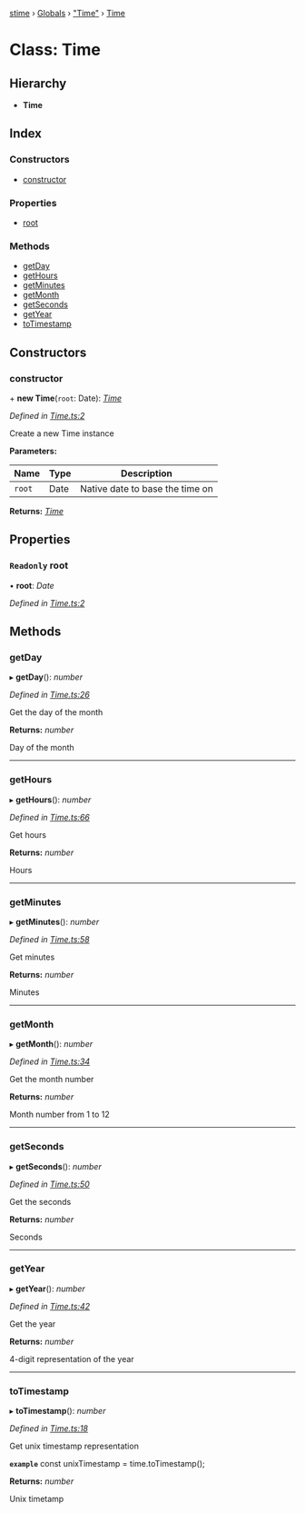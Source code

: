 [stime](../README.md) › [Globals](../globals.md) › ["Time"](../modules/_time_.md) › [Time](_time_.time.md)

# Class: Time

## Hierarchy

* **Time**

## Index

### Constructors

* [constructor](_time_.time.md#constructor)

### Properties

* [root](_time_.time.md#readonly-root)

### Methods

* [getDay](_time_.time.md#getday)
* [getHours](_time_.time.md#gethours)
* [getMinutes](_time_.time.md#getminutes)
* [getMonth](_time_.time.md#getmonth)
* [getSeconds](_time_.time.md#getseconds)
* [getYear](_time_.time.md#getyear)
* [toTimestamp](_time_.time.md#totimestamp)

## Constructors

###  constructor

\+ **new Time**(`root`: Date): *[Time](_time_.time.md)*

*Defined in [Time.ts:2](https://github.com/TerenceJefferies/STime/blob/00508aa/src/Time.ts#L2)*

Create a new Time instance

**Parameters:**

Name | Type | Description |
------ | ------ | ------ |
`root` | Date | Native date to base the time on  |

**Returns:** *[Time](_time_.time.md)*

## Properties

### `Readonly` root

• **root**: *Date*

*Defined in [Time.ts:2](https://github.com/TerenceJefferies/STime/blob/00508aa/src/Time.ts#L2)*

## Methods

###  getDay

▸ **getDay**(): *number*

*Defined in [Time.ts:26](https://github.com/TerenceJefferies/STime/blob/00508aa/src/Time.ts#L26)*

Get the day of the month

**Returns:** *number*

Day of the month

___

###  getHours

▸ **getHours**(): *number*

*Defined in [Time.ts:66](https://github.com/TerenceJefferies/STime/blob/00508aa/src/Time.ts#L66)*

Get hours

**Returns:** *number*

Hours

___

###  getMinutes

▸ **getMinutes**(): *number*

*Defined in [Time.ts:58](https://github.com/TerenceJefferies/STime/blob/00508aa/src/Time.ts#L58)*

Get minutes

**Returns:** *number*

Minutes

___

###  getMonth

▸ **getMonth**(): *number*

*Defined in [Time.ts:34](https://github.com/TerenceJefferies/STime/blob/00508aa/src/Time.ts#L34)*

Get the month number

**Returns:** *number*

Month number from 1 to 12

___

###  getSeconds

▸ **getSeconds**(): *number*

*Defined in [Time.ts:50](https://github.com/TerenceJefferies/STime/blob/00508aa/src/Time.ts#L50)*

Get the seconds

**Returns:** *number*

Seconds

___

###  getYear

▸ **getYear**(): *number*

*Defined in [Time.ts:42](https://github.com/TerenceJefferies/STime/blob/00508aa/src/Time.ts#L42)*

Get the year

**Returns:** *number*

4-digit representation of the year

___

###  toTimestamp

▸ **toTimestamp**(): *number*

*Defined in [Time.ts:18](https://github.com/TerenceJefferies/STime/blob/00508aa/src/Time.ts#L18)*

Get unix timestamp representation

**`example`** 
const unixTimestamp = time.toTimestamp();

**Returns:** *number*

Unix timetamp
